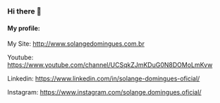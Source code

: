 ### Hi there 👋

#### My profile: 

My Site: http://www.solangedomingues.com.br 

Youtube: https://www.youtube.com/channel/UCSqkZJmKDuG0N8DOMoLmKvw

Linkedin: https://www.linkedin.com/in/solange-domingues-oficial/

Instagram: https://www.instagram.com/solange.domingues.oficial/
